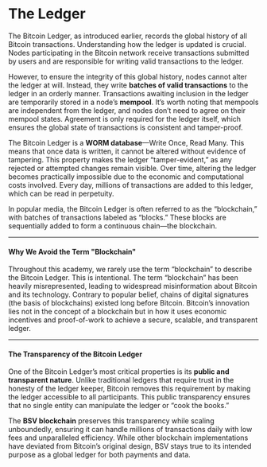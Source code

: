 # The Ledger

The Bitcoin Ledger, as introduced earlier, records the global history of all Bitcoin transactions. Understanding how the ledger is updated is crucial. Nodes participating in the Bitcoin network receive transactions submitted by users and are responsible for writing valid transactions to the ledger.

However, to ensure the integrity of this global history, nodes cannot alter the ledger at will. Instead, they write **batches of valid transactions** to the ledger in an orderly manner. Transactions awaiting inclusion in the ledger are temporarily stored in a node’s **mempool**. It’s worth noting that mempools are independent from the ledger, and nodes don’t need to agree on their mempool states. Agreement is only required for the ledger itself, which ensures the global state of transactions is consistent and tamper-proof.

The Bitcoin Ledger is a **WORM database**—Write Once, Read Many. This means that once data is written, it cannot be altered without evidence of tampering. This property makes the ledger “tamper-evident,” as any rejected or attempted changes remain visible. Over time, altering the ledger becomes practically impossible due to the economic and computational costs involved. Every day, millions of transactions are added to this ledger, which can be read in perpetuity.

In popular media, the Bitcoin Ledger is often referred to as the “blockchain,” with batches of transactions labeled as “blocks.” These blocks are sequentially added to form a continuous chain—the blockchain.

***

#### **Why We Avoid the Term "Blockchain"**

Throughout this academy, we rarely use the term “blockchain” to describe the Bitcoin Ledger. This is intentional. The term “blockchain” has been heavily misrepresented, leading to widespread misinformation about Bitcoin and its technology. Contrary to popular belief, chains of digital signatures (the basis of blockchains) existed long before Bitcoin. Bitcoin’s innovation lies not in the concept of a blockchain but in how it uses economic incentives and proof-of-work to achieve a secure, scalable, and transparent ledger.

***

#### **The Transparency of the Bitcoin Ledger**

One of the Bitcoin Ledger’s most critical properties is its **public and transparent nature**. Unlike traditional ledgers that require trust in the honesty of the ledger keeper, Bitcoin removes this requirement by making the ledger accessible to all participants. This public transparency ensures that no single entity can manipulate the ledger or “cook the books.”

The **BSV blockchain** preserves this transparency while scaling unboundedly, ensuring it can handle millions of transactions daily with low fees and unparalleled efficiency. While other blockchain implementations have deviated from Bitcoin’s original design, BSV stays true to its intended purpose as a global ledger for both payments and data.
